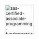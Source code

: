 [<img width="96" height="96" alt="sas-certified-associate-programming-fundamentals-using-sas-9-4" src="https://github.com/user-attachments/assets/4018c925-ba6c-4b12-95e1-bd458baaae69" />](https://www.credly.com/badges/04353317-ebb6-4a4d-8d8c-2a77fe7ba7b1/public_url)
